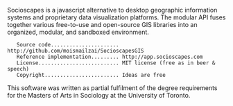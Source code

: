  Socioscapes is a javascript alternative to desktop geographic information systems and proprietary data visualization platforms.
 The modular API fuses together various free-to-use and open-source GIS libraries into an organized, modular, and
 sandboxed environment.

       Source code...................... http://github.com/moismailzai/SocioscapesGIS
       Reference implementation......... http://app.socioscapes.com
       License.......................... MIT license (free as in beer & speech)
       Copyright........................ Ideas are free
 
This software was written as partial fulfilment of the degree requirements for the Masters of Arts in Sociology at 
the University of Toronto.
